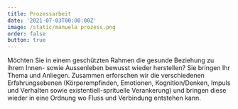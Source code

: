 ```yaml
---
title: Prozessarbeit
date: '2021-07-03T00:00:00Z'
image: /static/manuela prozess.png
order: false
button: true
---
```


Möchten Sie in einem geschützten Rahmen die gesunde Beziehung zu ihrem Innen- sowie Aussenleben bewusst wieder herstellen? Sie bringen Ihr Thema und Anliegen. Zusammen erforschen wir die verschiedenen Erfahrungsebenen (Körperempfinden, Emotionen, Kognition/Denken, Impuls und Verhalten sowie existentiell-sprituelle Verankerung) und bringen diese wieder in eine Ordnung wo Fluss und Verbindung entstehen kann.
